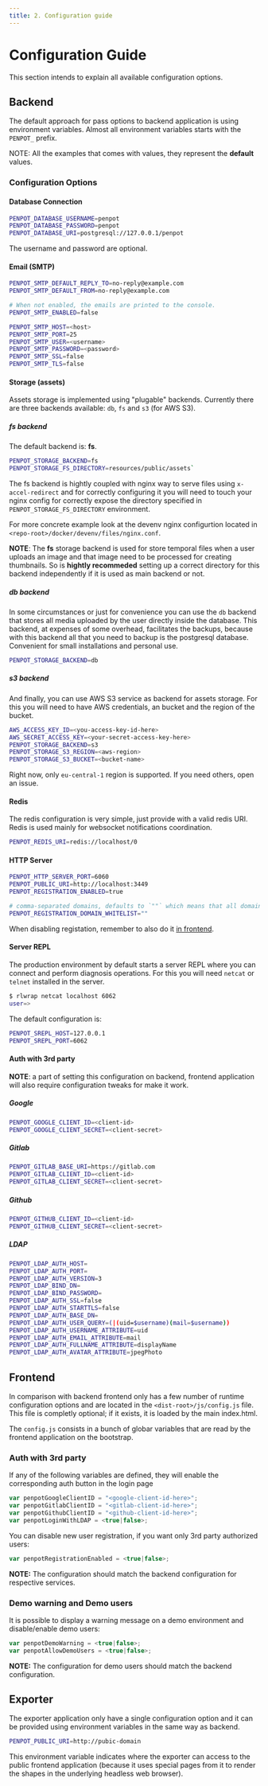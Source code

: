 ```yaml
---
title: 2. Configuration guide
---
```


# Configuration Guide #

This section intends to explain all available configuration options.

## Backend ##

The default approach for pass options to backend application is using
environment variables. Almost all environment variables starts with
the `PENPOT_` prefix.

NOTE: All the examples that comes with values, they represent the
**default** values.


### Configuration Options


#### Database Connection

```bash
PENPOT_DATABASE_USERNAME=penpot
PENPOT_DATABASE_PASSWORD=penpot
PENPOT_DATABASE_URI=postgresql://127.0.0.1/penpot
```

The username and password are optional.

#### Email (SMTP)

```bash
PENPOT_SMTP_DEFAULT_REPLY_TO=no-reply@example.com
PENPOT_SMTP_DEFAULT_FROM=no-reply@example.com

# When not enabled, the emails are printed to the console.
PENPOT_SMTP_ENABLED=false

PENPOT_SMTP_HOST=<host>
PENPOT_SMTP_PORT=25
PENPOT_SMTP_USER=<username>
PENPOT_SMTP_PASSWORD=<password>
PENPOT_SMTP_SSL=false
PENPOT_SMTP_TLS=false
```

#### Storage (assets)

Assets storage is implemented using "plugable" backends. Currently
there are three backends available: `db`, `fs` and `s3` (for AWS S3).

##### fs backend

The default backend is: **fs**.

```bash
PENPOT_STORAGE_BACKEND=fs
PENPOT_STORAGE_FS_DIRECTORY=resources/public/assets`
```

The fs backend is hightly coupled with nginx way to serve files using
`x-accel-redirect` and for correctly configuring it you will need to
touch your nginx config for correctly expose the directory specified
in `PENPOT_STORAGE_FS_DIRECTORY` environment.

For more concrete example look at the devenv nginx configurtion
located in `<repo-root>/docker/devenv/files/nginx.conf`.

**NOTE**: The **fs** storage backend is used for store temporal files
when a user uploads an image and that image need to be processed for
creating thumbnails. So is **hightly recommeded** setting up a correct
directory for this backend independently if it is used as main backend
or not.

##### db backend

In some circumstances or just for convenience you can use the `db`
backend that stores all media uploaded by the user directly inside the
database. This backend, at expenses of some overhead, facilitates the
backups, because with this backend all that you need to backup is the
postgresql database. Convenient for small installations and personal
use.

```bash
PENPOT_STORAGE_BACKEND=db
```


##### s3 backend

And finally, you can use AWS S3 service as backend for assets
storage. For this you will need to have AWS credentials, an bucket and
the region of the bucket.

```bash
AWS_ACCESS_KEY_ID=<you-access-key-id-here>
AWS_SECRET_ACCESS_KEY=<your-secret-access-key-here>
PENPOT_STORAGE_BACKEND=s3
PENPOT_STORAGE_S3_REGION=<aws-region>
PENPOT_STORAGE_S3_BUCKET=<bucket-name>
```

Right now, only `eu-central-1` region is supported. If you need others, open an issue.

#### Redis

The redis configuration is very simple, just provide with a valid redis URI. Redis is used
mainly for websocket notifications coordination.

```bash
PENPOT_REDIS_URI=redis://localhost/0
```


#### HTTP Server

```bash
PENPOT_HTTP_SERVER_PORT=6060
PENPOT_PUBLIC_URI=http://localhost:3449
PENPOT_REGISTRATION_ENABLED=true

# comma-separated domains, defaults to `""` which means that all domains are allowed)
PENPOT_REGISTRATION_DOMAIN_WHITELIST=""
```

When disabling registation, remember to also do it [in frontend](#auth-with-3rd-party-2).

#### Server REPL

The production environment by default starts a server REPL where you
can connect and perform diagnosis operations. For this you will need
`netcat` or `telnet` installed in the server.

```bash
$ rlwrap netcat localhost 6062
user=>
```
The default configuration is:

```bash
PENPOT_SREPL_HOST=127.0.0.1
PENPOT_SREPL_PORT=6062
```

#### Auth with 3rd party

**NOTE**: a part of setting this configuration on backend, frontend
application will also require configuration tweaks for make it work.

##### Google

```bash
PENPOT_GOOGLE_CLIENT_ID=<client-id>
PENPOT_GOOGLE_CLIENT_SECRET=<client-secret>
```

##### Gitlab

```bash
PENPOT_GITLAB_BASE_URI=https://gitlab.com
PENPOT_GITLAB_CLIENT_ID=<client-id>
PENPOT_GITLAB_CLIENT_SECRET=<client-secret>
```

##### Github

```bash
PENPOT_GITHUB_CLIENT_ID=<client-id>
PENPOT_GITHUB_CLIENT_SECRET=<client-secret>
```

##### LDAP

```bash
PENPOT_LDAP_AUTH_HOST=
PENPOT_LDAP_AUTH_PORT=
PENPOT_LDAP_AUTH_VERSION=3
PENPOT_LDAP_BIND_DN=
PENPOT_LDAP_BIND_PASSWORD=
PENPOT_LDAP_AUTH_SSL=false
PENPOT_LDAP_AUTH_STARTTLS=false
PENPOT_LDAP_AUTH_BASE_DN=
PENPOT_LDAP_AUTH_USER_QUERY=(|(uid=$username)(mail=$username))
PENPOT_LDAP_AUTH_USERNAME_ATTRIBUTE=uid
PENPOT_LDAP_AUTH_EMAIL_ATTRIBUTE=mail
PENPOT_LDAP_AUTH_FULLNAME_ATTRIBUTE=displayName
PENPOT_LDAP_AUTH_AVATAR_ATTRIBUTE=jpegPhoto
```

## Frontend ##

In comparison with backend frontend only has a few number of runtime
configuration options and are located in the
`<dist-root>/js/config.js` file. This file is completly optional; if
it exists, it is loaded by the main index.html.

The `config.js` consists in a bunch of globar variables that are read
by the frontend application on the bootstrap.


### Auth with 3rd party

If any of the following variables are defined, they will enable the
corresponding auth button in the login page

```js
var penpotGoogleClientID = "<google-client-id-here>";
var penpotGitlabClientID = "<gitlab-client-id-here>";
var penpotGithubClientID = "<github-client-id-here>";
var penpotLoginWithLDAP = <true|false>;
```

You can disable new user registration, if you want only 3rd party
authorized users:

```js
var penpotRegistrationEnabled = <true|false>;
```

**NOTE:** The configuration should match the backend configuration for
respective services.


### Demo warning and Demo users

It is possible to display a warning message on a demo environment and
disable/enable demo users:

```js
var penpotDemoWarning = <true|false>;
var penpotAllowDemoUsers = <true|false>;
```

**NOTE:** The configuration for demo users should match the backend
configuration.


## Exporter ##

The exporter application only have a single configuration option and
it can be provided using environment variables in the same way as
backend.


```bash
PENPOT_PUBLIC_URI=http://pubic-domain
```

This environment variable indicates where the exporter can access to
the public frontend application (because it uses special pages from it
to render the shapes in the underlying headless web browser).
